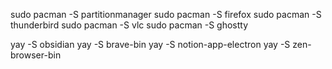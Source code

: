 

sudo pacman -S partitionmanager
sudo pacman -S firefox
sudo pacman -S thunderbird
sudo pacman -S vlc
sudo pacman -S ghostty


yay -S obsidian
yay -S brave-bin
yay -S notion-app-electron
yay -S zen-browser-bin
